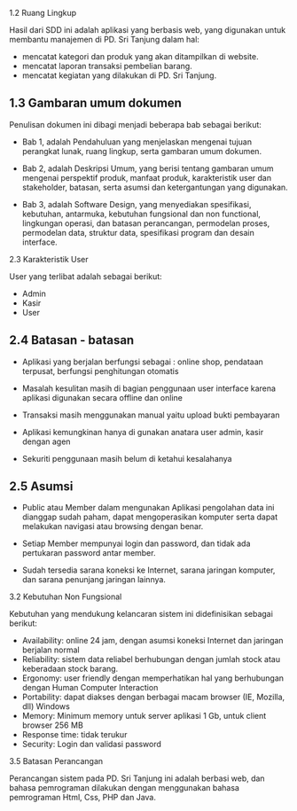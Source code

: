 <p>1.2 Ruang Lingkup</p>
<p>Hasil dari SDD ini adalah aplikasi yang berbasis web, yang digunakan untuk membantu manajemen di PD. Sri Tanjung dalam hal:</p>
<ul>
<li>mencatat kategori dan produk yang akan ditampilkan di website.</li>
<li>mencatat laporan transaksi pembelian barang.</li>
<li>mencatat kegiatan yang dilakukan di PD. Sri Tanjung.</li>
</ul>


## 1.3 Gambaran umum dokumen
Penulisan dokumen ini dibagi menjadi beberapa bab sebagai berikut:

* Bab 1, 
adalah Pendahuluan yang menjelaskan mengenai tujuan perangkat lunak,
ruang lingkup, serta gambaran umum dokumen.

* Bab 2,
adalah Deskripsi Umum, yang berisi tentang gambaran umum mengenai
perspektif produk, manfaat produk, karakteristik user dan stakeholder, batasan,
serta asumsi dan ketergantungan yang digunakan.

* Bab 3,
adalah Software Design, yang menyediakan spesifikasi, kebutuhan,
antarmuka, kebutuhan fungsional dan non functional, lingkungan operasi, dan
batasan perancangan, permodelan proses, permodelan data, struktur data,
spesifikasi program dan desain interface.
<p>2.3 Karakteristik User</p>
<p>User yang terlibat adalah sebagai berikut:</p>
<ul>
<li>Admin</li>
<li>Kasir</li>
<li>User</li>
</ul>


## 2.4 Batasan - batasan
* Aplikasi yang berjalan berfungsi sebagai : online shop, pendataan terpusat, berfungsi penghitungan otomatis

* Masalah kesulitan masih di bagian penggunaan user interface karena aplikasi digunakan secara offline dan online

* Transaksi masih menggunakan manual yaitu upload bukti pembayaran

* Aplikasi kemungkinan hanya di gunakan anatara user admin, kasir dengan agen

* Sekuriti penggunaan masih belum di ketahui kesalahanya


## 2.5 Asumsi
* Public atau Member dalam mengunakan Aplikasi pengolahan data ini dianggap sudah paham,
dapat mengoperasikan komputer serta dapat melakukan navigasi atau browsing
dengan benar. 

* Setiap Member mempunyai login dan password, dan tidak ada pertukaran
password antar member. 

* Sudah tersedia sarana koneksi ke Internet, sarana jaringan komputer, dan sarana
penunjang jaringan lainnya.

<p>3.2 Kebutuhan Non Fungsional</p>
<p>Kebutuhan yang mendukung kelancaran sistem ini didefinisikan sebagai berikut:</p>
<ul>
<li>Availability: online 24 jam, dengan asumsi koneksi Internet dan jaringan berjalan normal</li>
<li>Reliability: sistem data reliabel berhubungan dengan jumlah stock atau keberadaan stock barang.</li>
<li>Ergonomy: user friendly dengan memperhatikan hal yang berhubungan dengan Human Computer Interaction</li>
<li>Portability: dapat diakses dengan berbagai macam browser (IE, Mozilla, dll) Windows</li>
<li>Memory: Minimum memory untuk server aplikasi 1 Gb, untuk client browser 256 MB</li>
<li>Response time: tidak terukur</li>
<li>Security: Login dan validasi password</li>
</ul>
<p>3.5 Batasan Perancangan</p>
<p>Perancangan sistem pada PD. Sri Tanjung ini adalah berbasi web, dan bahasa pemrograman dilakukan dengan menggunakan bahasa pemrograman Html, Css, PHP dan Java.</p>